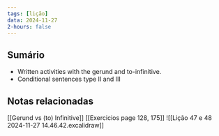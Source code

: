```yaml
---
tags: [lição]
data: 2024-11-27
2-hours: false
---
```


## Sumário
- Written activities with the gerund and to-infinitive.
- Conditional sentences type II and III
## Notas relacionadas
[[Gerund vs (to) Infinitive]]
[[Exercicios page 128, 175]]
![[Lição 47 e 48 2024-11-27 14.46.42.excalidraw]]
